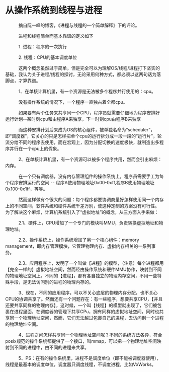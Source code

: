 从操作系统到线程与进程
=================================
&#8195;&#8195;&#8195;摘自阮一峰的博客，《进程与线程的一个简单解释》下的评论。


&#8195;&#8195;&#8195;进程和线程简单而基本靠谱的定义如下
  
&#8195;&#8195;&#8195;1. 进程：程序的一次执行  

&#8195;&#8195;&#8195;2. 线程：CPU的基本调度单位  

&#8195;&#8195;&#8195;这两个概念虽然过于简单，但是完全可以为理解OS/线程/进程打下坚实的基础，我认为关于进程/线程的探讨，无论采用何种方式，都必须以这两句话为落脚点，才算靠谱。



&#8195;&#8195;&#8195;1、在单核计算机里，有一个资源是无法被多个程序并行使用的：cpu。

&#8195;&#8195;&#8195;没有操作系统的情况下，一个程序一直独占着全都cpu。

&#8195;&#8195;&#8195;如果要有两个任务来共享同一个CPU，程序员就需要仔细地为程序安排好运行计划--某时刻cpu和由程序A来独享，下一时刻cpu由程序B来独享

&#8195;&#8195;&#8195;而这种安排计划后来成为OS的核心组件，被单独名命为“scheduler”，即“调度器”，它关心的只是怎样把单个cpu的运行拆分成一段一段的“运行片”，轮流分给不同的程序去使用，而在宏观上，因为分配切换的速度极快，就制造出多程序并行在一个cpu上的假象。

&#8195;&#8195;&#8195;2、在单核计算机里，有一个资源可以被多个程序共用，然而会引出麻烦：内存。

&#8195;&#8195;&#8195;在一个只有调度器，没有内存管理组件的操作系统上，程序员需要手工为每个程序安排运行的空间 -- 程序A使用物理地址0x00-0xff,程序B使用物理地址0x100-0x1ff，等等。

&#8195;&#8195;&#8195;然而这样做有个很大的问题：每个程序都要协调商量好怎样使用同一个内存上的不同空间，软件系统和硬件系统千差万别，使这种定制的方案没有可行性。  
为了解决这个麻烦，计算机系统引入了“虚拟地址”的概念，从三方面入手来做：

&#8195;&#8195;&#8195;2.1、硬件上，CPU增加了一个专门的模块叫MMU，负责转换虚拟地址和物理地址。  

&#8195;&#8195;&#8195;2.2、操作系统上，操作系统增加了另一个核心组件：memory management，即内存管理模块，它管理物理内存、虚拟内存相关的一系列事务。  

&#8195;&#8195;&#8195;2.3、应用程序上，发明了一个叫做【进程】的模型，（注意）每个进程都用【完全一样的】虚拟地址空间，然而经由操作系统和硬件MMU协作，映射到不同的物理地址空间上。不同的【进程】，都有各自独立的物理内存空间，不用一些特殊手段，是无法访问别的进程的物理内存的。

&#8195;&#8195;&#8195;3、现在，不同的应用程序，可以不关心底层的物理内存分配，也不关心CPU的协调共享了。然而还有一个问题存在：有一些程序，想要共享CPU，【并且还要共享同样的物理内存】，这时候，一个叫【线程】的模型就出现了，它们被包裹在进程里面，在调度器的管理下共享CPu，拥有同样的虚拟地址空间，同时也共享同一个物理地址空间，然而，它们无法越过包裹自己的进程，去访问别一个进程的物理地址空间。

&#8195;&#8195;&#8195;4、进程之间怎样共享同一个物理地址空间呢？不同的系统方法各异，符合posix规范的操作系统都提供了一个接口，叫mmap，可以把一个物理地址空间映射到不同的进程中，由不同的进程来共享。

&#8195;&#8195;&#8195;5、PS：在有的操作系统里，进程不是调度单位（即不能被调度器使用），线程是最基本的调度单位，调度器只调度线程，不调度进程，比如VxWorks。

